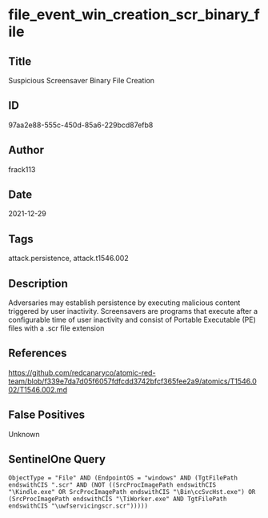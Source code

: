 # file_event_win_creation_scr_binary_file

## Title
Suspicious Screensaver Binary File Creation

## ID
97aa2e88-555c-450d-85a6-229bcd87efb8

## Author
frack113

## Date
2021-12-29

## Tags
attack.persistence, attack.t1546.002

## Description
Adversaries may establish persistence by executing malicious content triggered by user inactivity.
Screensavers are programs that execute after a configurable time of user inactivity and consist of Portable Executable (PE) files with a .scr file extension


## References
https://github.com/redcanaryco/atomic-red-team/blob/f339e7da7d05f6057fdfcdd3742bfcf365fee2a9/atomics/T1546.002/T1546.002.md

## False Positives
Unknown

## SentinelOne Query
```
ObjectType = "File" AND (EndpointOS = "windows" AND (TgtFilePath endswithCIS ".scr" AND (NOT ((SrcProcImagePath endswithCIS "\Kindle.exe" OR SrcProcImagePath endswithCIS "\Bin\ccSvcHst.exe") OR (SrcProcImagePath endswithCIS "\TiWorker.exe" AND TgtFilePath endswithCIS "\uwfservicingscr.scr")))))

```